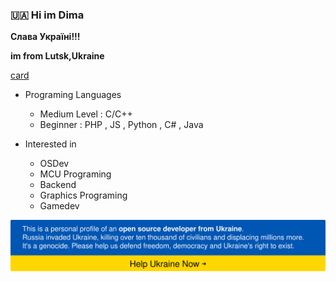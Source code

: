 ### 🇺🇦 Hi im Dima

**Слава Україні!!!**

**im from Lutsk,Ukraine** 

[card](https://dimutch833.github.io/dimutch833/about.html)

- Programing Languages
   * Medium Level : C/C++
   * Beginner : PHP , JS , Python , C# , Java
   
- Interested in
  * OSDev
  * MCU Programing
  * Backend
  * Graphics Programing
  * Gamedev
    
[![Stand With Ukraine](https://raw.githubusercontent.com/vshymanskyy/StandWithUkraine/main/banner-personal-page.svg)](https://stand-with-ukraine.pp.ua)
